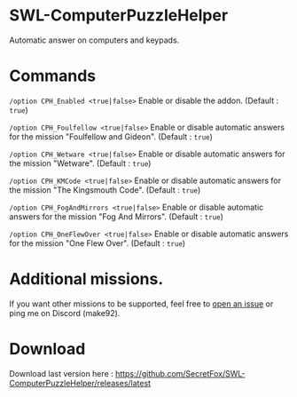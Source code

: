 # SWL-ComputerPuzzleHelper
Automatic answer on computers and keypads.

# Commands
`/option CPH_Enabled <true|false>` Enable or disable the addon. (Default : `true`)

`/option CPH_Foulfellow <true|false>` Enable or disable automatic answers for the mission "Foulfellow and Gideon". (Default : `true`)

`/option CPH_Wetware <true|false>` Enable or disable automatic answers for the mission "Wetware". (Default : `true`)

`/option CPH_KMCode <true|false>` Enable or disable automatic answers for the mission "The Kingsmouth Code". (Default : `true`)

`/option CPH_FogAndMirrors <true|false>` Enable or disable automatic answers for the mission "Fog And Mirrors". (Default : `true`)

`/option CPH_OneFlewOver <true|false>` Enable or disable automatic answers for the mission "One Flew Over". (Default : `true`)


# Additional missions.
If you want other missions to be supported, feel free to [open an issue](https://github.com/SecretFox/SWL-ComputerPuzzleHelper/issues) or ping me on Discord (make92).

# Download
Download last version here : https://github.com/SecretFox/SWL-ComputerPuzzleHelper/releases/latest

